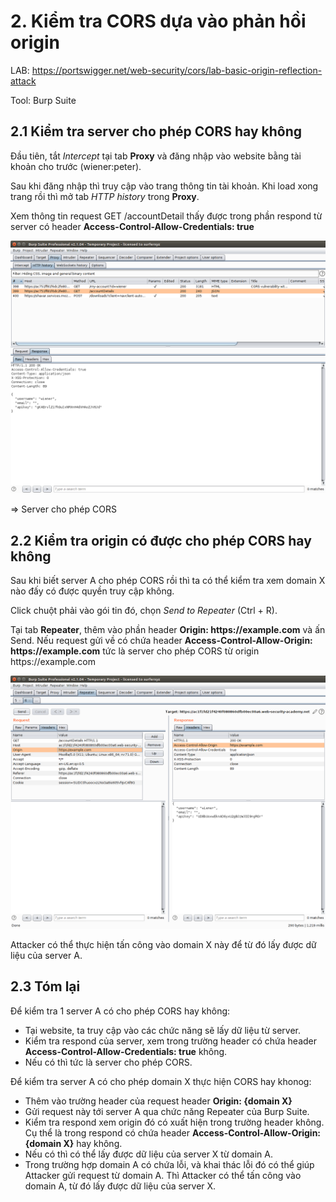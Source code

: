 # 2. Kiểm tra CORS dựa vào phản hồi origin

LAB: https://portswigger.net/web-security/cors/lab-basic-origin-reflection-attack

Tool: Burp Suite

## 2.1 Kiểm tra server cho phép CORS hay không

Đầu tiên, tắt *Intercept* tại tab **Proxy** và đăng nhập vào website bằng tài khoản cho trước (wiener:peter). 

Sau khi đăng nhập thì truy cập vào trang thông tin tài khoản. 
Khi load xong trang rồi thì mở tab *HTTP history* trong **Proxy**.

Xem thông tin request GET /accountDetail thấy được trong phần respond từ server có 
header **Access-Control-Allow-Credentials: true**

![](./cors-2-1.png)

=> Server cho phép CORS

## 2.2 Kiểm tra origin có được cho phép CORS hay không

Sau khi biết server A cho phép CORS rồi thì ta có thể kiểm tra xem domain X nào đấy có được quyền truy cập không.

Click chuột phải vào gói tin đó, chọn *Send to Repeater* (Ctrl + R).

Tại tab **Repeater**, thêm vào phần header **Origin: https://<span></span>example.com** và ấn Send. 
Nếu request gửi về có chứa header **Access-Control-Allow-Origin: https://<span></span>example.com** 
tức là server cho phép CORS từ origin https://<span></span>example.com 

![](./cors-2-2.png)

Attacker có thể thực hiện tấn công vào domain X này để từ đó lấy được dữ liệu của server A.

## 2.3 Tóm lại

Để kiểm tra 1 server A có cho phép CORS hay không:
- Tại website, ta truy cập vào các chức năng sẽ lấy dữ liệu từ server.
- Kiểm tra respond của server, xem trong trường header có chứa header **Access-Control-Allow-Credentials: true** không.
- Nếu có thì tức là server cho phép CORS.

Để kiểm tra server A có cho phép domain X thực hiện CORS hay khonog:
- Thêm vào trường header của request header **Origin: {domain X}**
- Gửi request này tới server A qua chức năng Repeater của Burp Suite.
- Kiểm tra respond xem origin đó có xuất hiện trong trường header không. 
Cụ thể là trong respond có chứa header **Access-Control-Allow-Origin: {domain X}** hay không.
- Nếu có thì có thể lấy được dữ liệu của server X từ domain A.
- Trong trường hợp domain A có chứa lỗi, và khai thác lỗi đó có thể giúp Attacker gửi request từ domain A. 
Thì Attacker có thể tấn công vào domain A, từ đó lấy được dữ liệu của server X.
